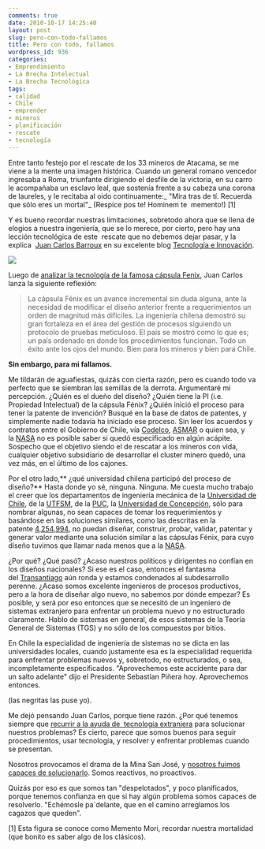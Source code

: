 ```yaml
---
comments: true
date: 2010-10-17 14:25:40
layout: post
slug: pero-con-todo-fallamos
title: Pero con todo, fallamos
wordpress_id: 936
categories:
- Emprendimiento
- La Brecha Intelectual
- La Brecha Tecnológica
tags:
- calidad
- Chile
- emprender
- mineros
- planificación
- rescate
- tecnología
---
```


Entre tanto festejo por el rescate de los 33 mineros de Atacama, se me viene a la mente una imagen histórica. Cuando un general romano vencedor ingresaba a Roma, triunfante dirigiendo el desfile de la victoria, en su carro le acompañaba un esclavo leal, que sostenía frente a su cabeza una corona de laureles, y le recitaba al oido continuamente:_ "Mira tras de tí. Recuerda que sólo eres un mortal"_ (Respice pos te! Hominem te  memento!) [1]

Y es bueno recordar nuestras limitaciones, sobretodo ahora que se llena de elogios a nuestra ingeniería, que se lo merece, por cierto, pero hay una lección tecnológica de este  rescate que no debemos dejar pasar, y la explica  [Juan Carlos Barroux](http://www.blogger.com/profile/11623145082042612187) en su excelente blog [Tecnología e Innovación](http://tecinn.blogspot.com/2010/10/la-capsula-fenix-como-artefacto.html).

[![](http://www.lnds.net/blog/wp-content/uploads/2010/10/fenix.jpg)](http://www.lnds.net/blog/wp-content/uploads/2010/10/fenix.jpg)

Luego de [analizar la tecnología de la famosa cápsula Fenix](http://tecinn.blogspot.com/2010/10/la-capsula-fenix-como-artefacto.html), Juan Carlos lanza la siguiente reflexión:


> La cápsula Fénix es un avance incremental sin duda alguna, ante la necesidad de modificar el diseño anterior frente a requerimientos un orden de magnitud más difíciles. La ingeniería chilena demostró su gran fortaleza en el área del gestión de procesos siguiendo un protocolo de pruebas meticuloso. El país se mostró como lo que es; un país ordenado en donde los procedimientos funcionan. Todo un éxito ante los ojos del mundo. Bien para los mineros y bien para Chile.

**Sin embargo, para mi fallamos.**

Me tildarán de aguafiestas, quizás con cierta razón, pero es cuando todo va perfecto que se siembran las semillas de la derrota. Argumentaré mi percepción. ¿Quién es el dueño del diseño? ¿Quién tiene la PI (i.e. Propiedad Intelectual) de la cápsula Fénix? ¿Quién inició el proceso para tener la patente de invención? Busqué en la base de datos de patentes, y simplemente nadie todavía ha iniciado ese proceso. Sin leer los acuerdos y contratos entre el Gobierno de Chile, vía [Codelco](http://www.codelco.com/), [ASMAR](http://www.asmar.cl/) o quien sea, y la [NASA](http://www.nasa.gov/) no es posible saber si quedó especificado en algún acápite. Sospecho que el objetivo siendo el de rescatar a los mineros con vida, cualquier objetivo subsidiario de desarrollar el cluster minero quedó, una vez más, en el último de los cajones.

Por el otro lado,** ¿qué universidad chilena participó del proceso de diseño?** Hasta donde yo sé, ninguna. Ninguna. Me cuesta mucho trabajo el creer que los departamentos de ingeniería mecánica de la [Universidad de Chile](http://ingenieria.uchile.cl/), de la [UTFSM](http://www.utfsm.cl/), de la [PUC](http://www.uc.cl/), la [Universidad de Concepción](http://www.udec.cl/), sólo para nombrar algunas, no sean capaces de tomar los requerimientos y basándose en las soluciones similares, como las descritas en la patente [4,254,994](http://patft.uspto.gov/netacgi/nph-Parser?Sect2=PTO1&Sect2=HITOFF&p=1&u=%2Fnetahtml%2FPTO%2Fsearch-bool.html&r=1&f=G&l=50&d=PALL&RefSrch=yes&Query=PN%2F4254994), no puedan diseñar, construir, probar, validar, patentar y generar valor mediante una solución similar a las cápsulas Fénix, para cuyo diseño tuvimos que llamar nada menos que a la [NASA](http://www.nasa.gov/).

¿Por qué? ¿Qué pasó? ¿Acaso nuestros políticos y dirigentes no confían en los diseños nacionales? Si ese es el caso, entonces el fantasma del [Transantiago](http://en.wikipedia.org/wiki/Transantiago) aún ronda y estamos condenados al subdesarrollo perenne. ¿Acaso somos excelente ingenieros de procesos productivos, pero a la hora de diseñar algo nuevo, no sabemos por dónde empezar? Es posible, y será por eso entonces que se necesitó de un ingeniero de sistemas extranjero para enfrentar un problema nuevo y no estructurado claramente. Hablo de sistemas en general, de esos sistemas de la Teoría General de Sistemas (TGS) y no sólo de los compuestos por bitios.

En Chile la especialidad de ingeniería de sistemas no se dicta en las universidades locales, cuando justamente esa es la especialidad requerida para enfrentar problemas nuevos y, sobretodo, no estructurados, o sea, incompletamente especificados. "Aprovechemos este accidente para dar un salto adelante" dijo el Presidente Sebastían Piñera hoy. Aprovechemos entonces.


(las negritas las puse yo).

Me dejó pensando Juan Carlos, porque tiene razón. ¿Por qué tenemos siempre que [recurrir a la ayuda de  tecnología extranjera](http://www.lnds.net/blog/2010/09/reflexiones.html) para solucionar nuestros problemas? Es cierto, parece que somos buenos para seguir procedimientos, usar tecnología, y resolver y enfrentar problemas cuando se presentan.

Nosotros provocamos el drama de la Mina San José, y [nosotros fuimos capaces de solucionarlo](http://www.lnds.net/blog/2010/10/a-la-chilena.html). Somos reactivos, no proactivos.

Quizás por eso es que somos tan "despelotados", y poco planificados, porque tenemos confianza en que si hay algún problema somos capaces de resolverlo. "Echémosle pa´delante, que en el camino arreglamos los cagazos que queden".

[1] Esta figura se conoce como Memento Mori, recordar nuestra mortalidad (que bonito es saber algo de los clásicos).
